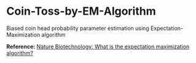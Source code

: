# Coin-Toss-by-EM-Algorithm
Biased coin head probability parameter estimation using Expectation-Maximization algorithm

__Reference:__ 
[Nature Biotechnology: What is the expectation maximization algorithm?](http://www.nature.com/nbt/journal/v26/n8/full/nbt1406.html?pagewanted=all)
